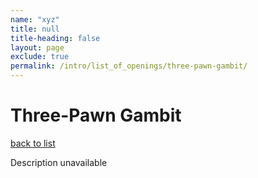 ```yaml
---
name: "xyz"
title: null
title-heading: false
layout: page
exclude: true
permalink: /intro/list_of_openings/three-pawn-gambit/
---
```


# Three-Pawn Gambit

[back to list](../../list_of_openings)

Description unavailable